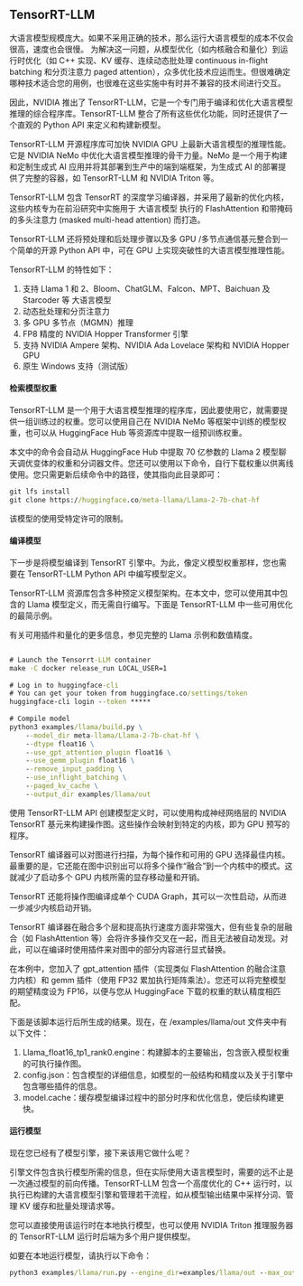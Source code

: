 ## TensorRT-LLM

大语言模型规模庞大。如果不采用正确的技术，那么运行大语言模型的成本不仅会很高，速度也会很慢。
为解决这一问题，从模型优化（如内核融合和量化）到运行时优化（如 C++ 实现、KV 缓存、连续动态批处理 continuous in-flight batching 和分页注意力 paged attention），众多优化技术应运而生。但很难确定哪种技术适合您的用例，也很难在这些实施中有时并不兼容的技术间进行交互。

因此，NVIDIA 推出了 TensorRT-LLM，它是一个专门用于编译和优化大语言模型推理的综合程序库。TensorRT-LLM 整合了所有这些优化功能，同时还提供了一个直观的 Python API 来定义和构建新模型。

TensorRT-LLM 开源程序库可加快 NVIDIA GPU 上最新大语言模型的推理性能。它是 NVIDIA NeMo 中优化大语言模型推理的骨干力量。NeMo 是一个用于构建和定制生成式 AI 应用并将其部署到生产中的端到端框架，为生成式 AI 的部署提供了完整的容器，如 TensorRT-LLM 和 NVIDIA Triton 等。

TensorRT-LLM 包含 TensorRT 的深度学习编译器，并采用了最新的优化内核，这些内核专为在前沿研究中实施用于 大语言模型 执行的 FlashAttention 和带掩码的多头注意力 (masked multi-head attention) 而打造。

TensorRT-LLM 还将预处理和后处理步骤以及多 GPU /多节点通信基元整合到一个简单的开源 Python API 中，可在 GPU 上实现突破性的大语言模型推理性能。

TensorRT-LLM 的特性如下：

1. 支持 Llama 1 和 2、Bloom、ChatGLM、Falcon、MPT、Baichuan 及 Starcoder 等 大语言模型
2. 动态批处理和分页注意力
3. 多 GPU 多节点（MGMN）推理
4. FP8 精度的 NVIDIA Hopper Transformer 引擎
5. 支持 NVIDIA Ampere 架构、NVIDIA Ada Lovelace 架构和 NVIDIA Hopper GPU
6. 原生 Windows 支持（测试版）

#### 检索模型权重

TensorRT-LLM 是一个用于大语言模型推理的程序库，因此要使用它，就需要提供一组训练过的权重。您可以使用自己在 NVIDIA NeMo 等框架中训练的模型权重，也可以从  HuggingFace Hub 等资源库中提取一组预训练权重。

本文中的命令会自动从 HuggingFace Hub 中提取 70 亿参数的 Llama 2 模型聊天调优变体的权重和分词器文件。您还可以使用以下命令，自行下载权重以供离线使用。您只需更新后续命令中的路径，使其指向此目录即可：

```cmd
git lfs install
git clone https://huggingface.co/meta-llama/Llama-2-7b-chat-hf
```
该模型的使用受特定许可的限制。

#### 编译模型

下一步是将模型编译到 TensorRT 引擎中。为此，像定义模型权重那样，您也需要在 TensorRT-LLM Python API 中编写模型定义。

TensorRT-LLM 资源库包含多种预定义模型架构。在本文中，您可以使用其中包含的 Llama 模型定义，而无需自行编写。下面是 TensorRT-LLM 中一些可用优化的最简示例。

有关可用插件和量化的更多信息，参见完整的 Llama 示例和数值精度。

```cmd

# Launch the Tensorrt-LLM container
make -C docker release_run LOCAL_USER=1
 
# Log in to huggingface-cli
# You can get your token from huggingface.co/settings/token
huggingface-cli login --token *****
 
# Compile model
python3 examples/llama/build.py \
    --model_dir meta-llama/Llama-2-7b-chat-hf \
    --dtype float16 \
    --use_gpt_attention_plugin float16 \
    --use_gemm_plugin float16 \
    --remove_input_padding \
    --use_inflight_batching \
    --paged_kv_cache \
    --output_dir examples/llama/out
```

使用 TensorRT-LLM API 创建模型定义时，可以使用构成神经网络层的 NVIDIA TensorRT 基元来构建操作图。这些操作会映射到特定的内核，即为 GPU 预写的程序。

TensorRT 编译器可以对图进行扫描，为每个操作和可用的 GPU 选择最佳内核。最重要的是，它还能在图中识别出可以将多个操作“融合”到一个内核中的模式。这就减少了启动多个 GPU 内核所需的显存移动量和开销。

TensorRT 还能将操作图编译成单个 CUDA Graph，其可以一次性启动，从而进一步减少内核启动开销。

TensorRT 编译器在融合多个层和提高执行速度方面非常强大，但有些复杂的层融合（如 FlashAttention 等）会将许多操作交叉在一起，而且无法被自动发现。对此，可以在编译时使用插件来对图中的部分内容进行显式替换。

在本例中，您加入了 gpt_attention  插件（实现类似 FlashAttention 的融合注意力内核）和 gemm 插件（使用 FP32 累加执行矩阵乘法）。您还可以将完整模型的期望精度设为 FP16，以便与您从 HuggingFace 下载的权重的默认精度相匹配。

下面是该脚本运行后所生成的结果。现在，在 /examples/llama/out 文件夹中有以下文件：

1. Llama_float16_tp1_rank0.engine：构建脚本的主要输出，包含嵌入模型权重的可执行操作图。
2. config.json：包含模型的详细信息，如模型的一般结构和精度以及关于引擎中包含哪些插件的信息。
3. model.cache：缓存模型编译过程中的部分时序和优化信息，使后续构建更快。

#### 运行模型
现在您已经有了模型引擎，接下来该用它做什么呢？

引擎文件包含执行模型所需的信息，但在实际使用大语言模型时，需要的远不止是一次通过模型的前向传播。TensorRT-LLM 包含一个高度优化的 C++ 运行时，以执行已构建的大语言模型引擎和管理若干流程，如从模型输出结果中采样分词、管理 KV 缓存和批量处理请求等。

您可以直接使用该运行时在本地执行模型，也可以使用 NVIDIA Triton 推理服务器的 TensorRT-LLM 运行时后端为多个用户提供模型。

如要在本地运行模型，请执行以下命令：

```cmd
python3 examples/llama/run.py --engine_dir=examples/llama/out --max_output_len 100 --tokenizer_dir meta-llama/Llama-2-7b-chat-hf --input_text "How do I count to nine in French?"
```

